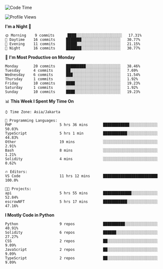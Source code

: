 <!--START_SECTION:waka-->
![Code Time](http://img.shields.io/badge/Code%20Time-1%2C308%20hrs%2041%20mins-blue)

![Profile Views](http://img.shields.io/badge/Profile%20Views-0-blue)

**I'm a Night 🦉** 

```text
🌞 Morning    9 commits      ████░░░░░░░░░░░░░░░░░░░░░   17.31% 
🌆 Daytime    16 commits     ███████░░░░░░░░░░░░░░░░░░   30.77% 
🌃 Evening    11 commits     █████░░░░░░░░░░░░░░░░░░░░   21.15% 
🌙 Night      16 commits     ███████░░░░░░░░░░░░░░░░░░   30.77%

```
📅 **I'm Most Productive on Monday** 

```text
Monday       20 commits     █████████░░░░░░░░░░░░░░░░   38.46% 
Tuesday      4 commits      ██░░░░░░░░░░░░░░░░░░░░░░░   7.69% 
Wednesday    6 commits      ███░░░░░░░░░░░░░░░░░░░░░░   11.54% 
Thursday     1 commits      ░░░░░░░░░░░░░░░░░░░░░░░░░   1.92% 
Friday       10 commits     ████░░░░░░░░░░░░░░░░░░░░░   19.23% 
Saturday     1 commits      ░░░░░░░░░░░░░░░░░░░░░░░░░   1.92% 
Sunday       10 commits     ████░░░░░░░░░░░░░░░░░░░░░   19.23%

```


📊 **This Week I Spent My Time On** 

```text
⌚︎ Time Zone: Asia/Jakarta

💬 Programming Languages: 
PHP                      5 hrs 36 mins       ████████████░░░░░░░░░░░░░   50.03% 
TypeScript               5 hrs 1 min         ███████████░░░░░░░░░░░░░░   44.83% 
Other                    19 mins             ░░░░░░░░░░░░░░░░░░░░░░░░░   2.91% 
Bash                     8 mins              ░░░░░░░░░░░░░░░░░░░░░░░░░   1.21% 
Solidity                 4 mins              ░░░░░░░░░░░░░░░░░░░░░░░░░   0.62%

🔥 Editors: 
VS Code                  11 hrs 12 mins      █████████████████████████   100.0%

🐱‍💻 Projects: 
api                      5 hrs 55 mins       █████████████░░░░░░░░░░░░   52.84% 
escrowNFT                5 hrs 17 mins       ███████████░░░░░░░░░░░░░░   47.16%

```

**I Mostly Code in Python** 

```text
Python                   9 repos             ██████████░░░░░░░░░░░░░░░   40.91% 
Solidity                 6 repos             ██████░░░░░░░░░░░░░░░░░░░   27.27% 
CSS                      2 repos             ██░░░░░░░░░░░░░░░░░░░░░░░   9.09% 
JavaScript               2 repos             ██░░░░░░░░░░░░░░░░░░░░░░░   9.09% 
TypeScript               2 repos             ██░░░░░░░░░░░░░░░░░░░░░░░   9.09%

```



<!--END_SECTION:waka-->
